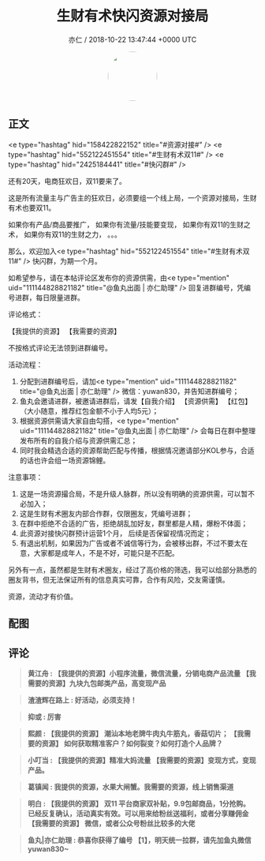 <h1 align="center">生财有术快闪资源对接局</h1>
<p align="center">
    <a>亦仁 / 2018-10-22 13:47:44 &#43;0000 UTC</a>
</p>

<div align="center">
    <img src="https://images.zsxq.com/Fn3NQqCN8nuGF86yZPXSbEsl0mb3?e=1590940799&amp;token=kIxbL07-8jAj8w1n4s9zv64FuZZNEATmlU_Vm6zD:pfbNc8W3hS0oYG_hyXXh_rHMHuc=" width="100" height="100" style="border:1px solid;border-radius:50%; color:#ffffff"/>
</div>

## 正文

<div>
&lt;e type=&#34;hashtag&#34; hid=&#34;158422822152&#34; title=&#34;#资源对接#&#34; /&gt;     &lt;e type=&#34;hashtag&#34; hid=&#34;552122451554&#34; title=&#34;#生财有术双11#&#34; /&gt;      &lt;e type=&#34;hashtag&#34; hid=&#34;2425184441&#34; title=&#34;#快闪群#&#34; /&gt;      

还有20天，电商狂欢日，双11要来了。

这是所有流量主与广告主的狂欢日，必须要组一个线上局，一个资源对接局，生财有术也要双11。

如果你有产品/商品要推广，
如果你有流量/技能要变现，
如果你有双11的生财之术，
如果你有双11的生财之力，
。。。

那么，欢迎加入&lt;e type=&#34;hashtag&#34; hid=&#34;552122451554&#34; title=&#34;#生财有术双11#&#34; /&gt; 快闪群，为期一个月。

如希望参与，请在本帖评论区发布你的资源供需，由&lt;e type=&#34;mention&#34; uid=&#34;111144828821182&#34; title=&#34;@鱼丸出面 | 亦仁助理&#34; /&gt; 回复进群编号，凭编号进群，每日限量进群。

评论格式：

【我提供的资源】
【我需要的资源】

不按格式评论无法领到进群编号。

活动流程：

1. 分配到进群编号后，请加&lt;e type=&#34;mention&#34; uid=&#34;111144828821182&#34; title=&#34;@鱼丸出面 | 亦仁助理&#34; /&gt; 微信：yuwan830，并告知进群编号；
2. 鱼丸会邀请进群，被邀请进群后，请发【自我介绍】 【资源供需】 【红包】（大小随意，推荐红包金额不小于人均5元）；
3. 根据资源供需请大家自由勾搭，&lt;e type=&#34;mention&#34; uid=&#34;111144828821182&#34; title=&#34;@鱼丸出面 | 亦仁助理&#34; /&gt; 会每日在群中整理发布所有的自我介绍与资源供需汇总；
4. 同时我会精选合适的资源帮助匹配与传播，根据情况邀请部分KOL参与，合适的话也许会组一场资源锦鲤。 

注意事项：

1. 这是一场资源撮合局，不是升级人脉群，所以没有明确的资源供需，可以暂不必加入；
2. 这是生财有术圈友内部合作群，仅限圈友，凭编号进群；
3. 在群中拒绝不合适的广告，拒绝胡乱加好友，群里都是人精，爆粉不体面；
4. 此资源对接快闪群预计运营1个月， 后续是否保留视情况而定；
5. 有退出机制，如果因为广告或者不诚信等行为，会被移出群，不过不要太在意，大家都是成年人，不是不好，可能只是不匹配。

另外有一点，虽然都是生财有术圈友，经过了高价格的筛选，我可以给部分熟悉的圈友背书，但无法保证所有的信息真实可靠，合作有风险，交友需谨慎。 

资源，流动才有价值。
</div>

## 配图
<div class="image" align="center">

</div>

## 评论

<div align="left">
<div>

<blockquote >
<span> <strong>黄江舟 : 【我提供的资源】小程序流量，微信流量，分销电商产品流量
【我需要的资源】九块九包邮类产品，高变现产品 </strong></span>
</blockquote>

<blockquote >
<span> <strong>渣渣辉在路上 : 好活动，必须支持！ </strong></span>
</blockquote>

<blockquote >
<span> <strong>抑或 : 厉害 </strong></span>
</blockquote>

<blockquote >
<span> <strong>熙颜 : 【我提供的资源】
潮汕本地老牌牛肉丸牛筋丸，香菇切片；
【我需要的资源】
如何获取精准客户？如何裂变？如何打造个人品牌？ </strong></span>
</blockquote>

<blockquote >
<span> <strong>小叮当 : 【我提供的资源】精准大妈流量
【我需要的资源】变现方式，变现产品。 </strong></span>
</blockquote>

<blockquote >
<span> <strong>葛镇闻 : 我提供的资源，水果大闸蟹。我需要的资源，线上销售渠道 </strong></span>
</blockquote>

<blockquote >
<span> <strong>明白 : 【我提供的资源】
双11 平台商家双补贴，9.9包邮商品，1分抢购。已经反复确认，活动真实有效。可以用来给粉丝送福利，或者分享赚佣金
【我需要的资源】
微信，或者公众号粉丝比较多的大佬 </strong></span>
</blockquote>

<blockquote >
<span> <strong>鱼丸|亦仁助理 : 恭喜你获得了编号 【1】，明天统一拉群，请先加鱼丸微信yuwan830~ </strong></span>
</blockquote>

</div>
</div>